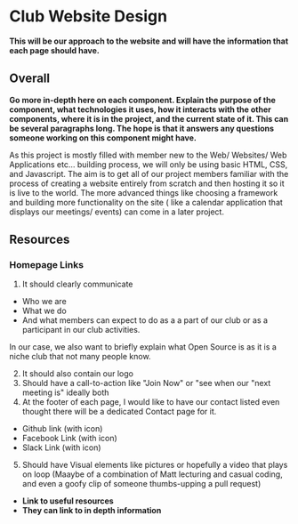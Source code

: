 # **Club Website** Design 

**This will be our approach to the website and will have the information that each page should have.**

## **Overall**

**Go more in-depth here on each component. Explain the purpose of the component, what technologies it uses, how it interacts with the other components, where it is in the project, and the current state of it. This can be several paragraphs long. The hope is that it answers any questions someone working on this component might have.** 

As this project is mostly filled with member new to the Web/ Websites/ Web Applications etc… building process, we will only be using basic HTML, CSS, and Javascript. The aim is to get all of our project members familiar with the process of creating a website entirely from scratch and then hosting it so it is live to the world. The more advanced things like choosing a framework and building more functionality on the site ( like a calendar application that displays our meetings/ events) can come in a later project.

## Resources 

### **Homepage** Links

1. It should clearly communicate 
  * Who we are 
  * What we do
  * And what members can expect to do as a a part of our club or as a participant in our club activities.  

  In our case, we also want to briefly explain what Open Source is as it is a niche club that not many people know.
  
2. It should also contain our logo
3. Should have a call-to-action like "Join Now" or "see when our "next meeting is" ideally both
4. At the footer of each page, I would like to have our contact listed even thought there will be a dedicated Contact page for it.
  * Github link (with icon)
  * Facebook Link (with icon)
  * Slack Link (with icon)
5. Should have Visual elements like pictures or hopefully a video that plays on loop (Maaybe of a combination of Matt lecturing and casual coding, and even a goofy clip of someone thumbs-upping a pull request)  
  
- **Link to useful resources**
- **They can link to in depth information**


